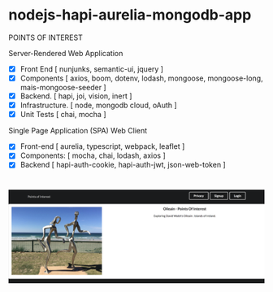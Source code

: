 # nodejs-hapi-aurelia-mongodb-app

POINTS OF INTEREST

Server-Rendered Web Application

* [x] Front End [ nunjunks, semantic-ui, jquery ]
* [x] Components [ axios, boom, dotenv, lodash, mongoose, mongoose-long, mais-mongoose-seeder ]
* [x] Backend. [ hapi, joi, vision, inert ]
* [x] Infrastructure. [ node, mongodb cloud, oAuth ]
* [x] Unit Tests [ chai, mocha ]

Single Page Application (SPA) Web Client

* [x] Front-end [ aurelia, typescript, webpack, leaflet ]
* [x] Components: [ mocha, chai, lodash, axios ]
* [x] Backend [ hapi-auth-cookie, hapi-auth-jwt, json-web-token ]

# ![](preview_r1.png)

